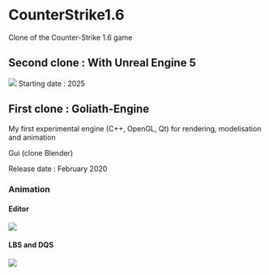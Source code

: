 # CounterStrike1.6
Clone of the Counter-Strike 1.6 game


## Second clone : With Unreal Engine 5
[![](https://img.youtube.com/vi/SAzxTfb2hlI/0.jpg)](https://youtu.be/SAzxTfb2hlI "view on youtube")
Starting date : 2025


## First clone : Goliath-Engine
My first experimental engine (C++, OpenGL, Qt) for rendering, modelisation and animation

Gui (clone Blender)

Release date :  February 2020


### Animation
#### Editor
[![](https://img.youtube.com/vi/z9rkk2G78Mk/0.jpg)](https://youtu.be/z9rkk2G78Mk "view on youtube")

#### LBS and DQS
[![](https://img.youtube.com/vi/A9o_65bn68Y/0.jpg)](https://youtu.be/A9o_65bn68Y "view on youtube")

